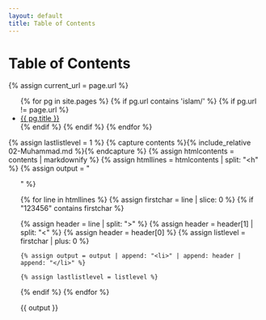 ```yaml
---
layout: default
title: Table of Contents
---
```


<h1>Table of Contents</h1>

{% assign current_url = page.url %}

<ul>
  {% for pg in site.pages %}
    {% if pg.url contains 'islam/' %}
    {% if pg.url != page.url %}
      <li>
        <a href="{{ pg.url }}">{{ pg.title }}</a>
      </li>
    {% endif %}
    {% endif %}
  {% endfor %}
</ul>



{% assign lastlistlevel = 1 %}
{% capture contents %}{% include_relative 02-Muhammad.md %}{% endcapture %}
{% assign htmlcontents = contents | markdownify %}
{% assign htmllines = htmlcontents | split: "<h" %}
{% assign output = "<ul>" %}

{% for line in htmllines %}
  {% assign firstchar = line | slice: 0 %}
  {% if "123456" contains firstchar %}
  
  
   {% assign header = line | split: ">" %}
   {% assign header = header[1] | split: "<" %}
   {% assign header = header[0] %}
   {% assign listlevel = firstchar | plus: 0 %}
   
	{% assign output = output | append: "<li>" | append: header | append: "</li>" %}
    
	{% assign lastlistlevel = listlevel %}
	
	
	
  {% endif %}
{% endfor %}

{{ output }}</ul>
